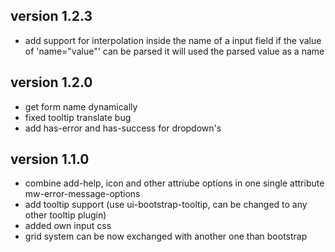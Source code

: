 ## version 1.2.3

* add support for interpolation inside the name of a input field if the value of 'name="value"' can be parsed it will used the parsed value as a name

## version 1.2.0

* get form name dynamically
* fixed tooltip translate bug
* add has-error and has-success for dropdown's

## version 1.1.0

* combine add-help, icon and other attriube options in one single attribute mw-error-message-options
* add tooltip support (use ui-bootstrap-tooltip, can be changed to any other tooltip plugin)
* added own input css
* grid system can be now exchanged with another one than bootstrap
